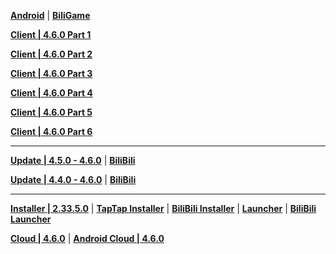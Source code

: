 **[Android](https://autopatchcn.yuanshen.com/client_app/download/Android/20240416103648_ZdHhq03TDhSpRocX/mihoyo/yuanshen_4.6.0.apk)** | **[BiliGame](https://pkg.biligame.com/games/ys_4.6.0_22174900_22378599_20240416_115108_09842.apk)**


**[Client | 4.6.0  Part 1](https://autopatchcn.yuanshen.com/client_app/download/pc_zip/20240412191759_M9P2jcmDvFitX55A/YuanShen_4.6.0.zip.001)**

**[Client | 4.6.0  Part 2](https://autopatchcn.yuanshen.com/client_app/download/pc_zip/20240412191759_M9P2jcmDvFitX55A/YuanShen_4.6.0.zip.002)**

**[Client | 4.6.0  Part 3](https://autopatchcn.yuanshen.com/client_app/download/pc_zip/20240412191759_M9P2jcmDvFitX55A/YuanShen_4.6.0.zip.003)**

**[Client | 4.6.0  Part 4](https://autopatchcn.yuanshen.com/client_app/download/pc_zip/20240412191759_M9P2jcmDvFitX55A/YuanShen_4.6.0.zip.004)**

**[Client | 4.6.0  Part 5](https://autopatchcn.yuanshen.com/client_app/download/pc_zip/20240412191759_M9P2jcmDvFitX55A/YuanShen_4.6.0.zip.005)**

**[Client | 4.6.0  Part 6](https://autopatchcn.yuanshen.com/client_app/download/pc_zip/20240412191759_M9P2jcmDvFitX55A/YuanShen_4.6.0.zip.006)**

---

**[Update | 4.5.0 - 4.6.0](https://autopatchcn.yuanshen.com/client_app/update/hk4e_cn/18/game_4.5.0_4.6.0_hdiff_kiOtCmQKDxTEojvz.zip)** | **[BiliBili](https://autopatchcn.yuanshen.com/client_app/update/hk4e_cn/17/game_4.5.0_4.6.0_hdiff_lyD7VcIj2uw6thZJ.zip)**

**[Update | 4.4.0 - 4.6.0](https://autopatchcn.yuanshen.com/client_app/update/hk4e_cn/18/game_4.4.0_4.6.0_hdiff_jJeFUY5QyxkzGiKR.zip)** | **[BiliBili](https://autopatchcn.yuanshen.com/client_app/update/hk4e_cn/17/game_4.4.0_4.6.0_hdiff_XloygS0njPedmJ4I.zip)**

---

**[Installer | 2.33.5.0](https://autopatchcn.yuanshen.com/client_app/download/launcher/20240314153152_0AZRlFRox2kHeTKf/mihoyo/yuanshen_setup_20240313190827.exe)** | **[TapTap Installer](https://autopatchcn.yuanshen.com/client_app/download/launcher/20240314153152_0AZRlFRox2kHeTKf/taptap/yuanshen_setup_20240313190936.exe)** | **[BiliBili Installer](https://pkg.biligame.com/games/yuanshen_setup_20240312153710/701124/yuanshen_setup_20240312153710.exe)** | **[Launcher](https://autopatchcn.yuanshen.com/client_app/update/hk4e_cn/18/update_20240312145204_6b936695mU8DKvRQ.zip)** | **[BiliBili Launcher](https://autopatchcn.yuanshen.com/client_app/update/hk4e_cn/17/update_20240312145201_6b936695sqL7PrS5.zip)**

**[Cloud | 4.6.0](https://autopatchcn.yuanshen.com/client_app/download/cloudgame/pc/20240416144519_FGWYBwVzheacAjCg/cbu102/yscloud_4.6.0.exe)** | **[Android Cloud | 4.6.0](https://autopatchcn.yuanshen.com/client_app/download/cloudgame/android/20240416144444_mqfnZCIzcBrb6D47/cyydmihoyo/yscloud_4.6.1.apk)**